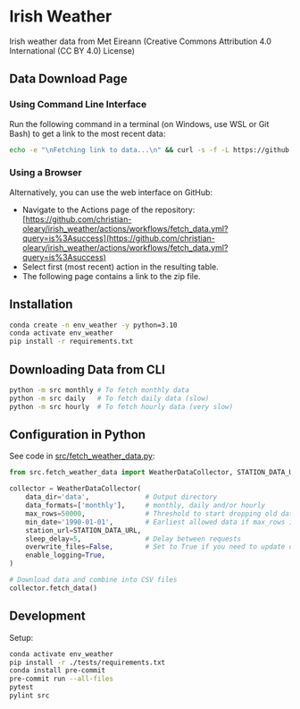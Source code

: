 # Irish Weather

Irish weather data from Met Eireann (Creative Commons Attribution 4.0 International (CC BY 4.0) License)

## Data Download Page

### Using Command Line Interface

Run the following command in a terminal (on Windows, use WSL or Git Bash) to get a link to the most recent data:

```bash
echo -e "\nFetching link to data...\n" && curl -s -f -L https://github.com/christian-oleary/irish_weather/actions/workflows/fetch_data.yml?query=is%3Asuccess | grep -Eo "/\S+?\"" | grep -m 1 actions/runs | sed 's/"//g' | xargs -I {} echo https://github.com'{}'
```

### Using a Browser

Alternatively, you can use the web interface on GitHub:

- Navigate to the Actions page of the repository: [https://github.com/christian-oleary/irish_weather/actions/workflows/fetch_data.yml?query=is%3Asuccess](https://github.com/christian-oleary/irish_weather/actions/workflows/fetch_data.yml?query=is%3Asuccess)
- Select first (most recent) action in the resulting table.
- The following page contains a link to the zip file.

## Installation

```bash
conda create -n env_weather -y python=3.10
conda activate env_weather
pip install -r requirements.txt
```

## Downloading Data from CLI

```bash
python -m src monthly # To fetch monthly data
python -m src daily   # To fetch daily data (slow)
python -m src hourly  # To fetch hourly data (very slow)
```

## Configuration in Python

See code in [src/fetch_weather_data.py](./src/fetch_weather_data.py):

```python
from src.fetch_weather_data import WeatherDataCollector, STATION_DATA_URL

collector = WeatherDataCollector(
    data_dir='data',              # Output directory
    data_formats=['monthly'],     # monthly, daily and/or hourly
    max_rows=50000,               # Threshold to start dropping old data (-1 = no limit)
    min_date='1990-01-01',        # Earliest allowed data if max_rows is reached
    station_url=STATION_DATA_URL,
    sleep_delay=5,                # Delay between requests
    overwrite_files=False,        # Set to True if you need to update data
    enable_logging=True,
)

# Download data and combine into CSV files
collector.fetch_data()
```

## Development

Setup:

```bash
conda activate env_weather
pip install -r ./tests/requirements.txt
conda install pre-commit
pre-commit run --all-files
pytest
pylint src
```
